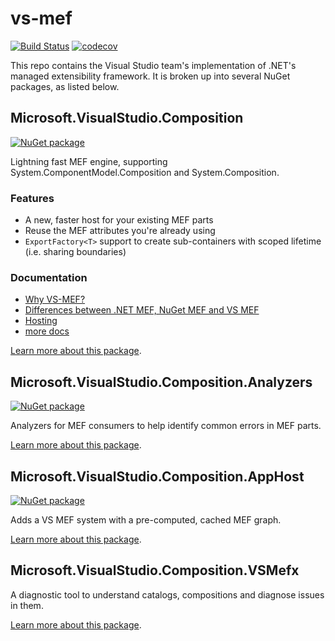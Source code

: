# vs-mef

[![Build Status](https://dev.azure.com/azure-public/vside/_apis/build/status/vs-mef)](https://dev.azure.com/azure-public/vside/_build/latest?definitionId=17)
[![codecov](https://codecov.io/gh/Microsoft/vs-mef/branch/main/graph/badge.svg)](https://codecov.io/gh/Microsoft/vs-mef)

This repo contains the Visual Studio team's implementation of .NET's managed extensibility framework.
It is broken up into several NuGet packages, as listed below.

## Microsoft.VisualStudio.Composition

[![NuGet package](https://img.shields.io/nuget/v/Microsoft.VisualStudio.Composition.svg)](https://www.nuget.org/packages/Microsoft.VisualStudio.Composition)

Lightning fast MEF engine, supporting System.ComponentModel.Composition and System.Composition.

### Features

* A new, faster host for your existing MEF parts
* Reuse the MEF attributes you're already using
* `ExportFactory<T>` support to create sub-containers with scoped lifetime (i.e. sharing boundaries)

### Documentation

* [Why VS-MEF?](doc/why.md)
* [Differences between .NET MEF, NuGet MEF and VS MEF](doc/mef_library_differences.md)
* [Hosting](doc/hosting.md)
* [more docs](doc/index.md)

[Learn more about this package](src/Microsoft.VisualStudio.Composition/README.md).

## Microsoft.VisualStudio.Composition.Analyzers

[![NuGet package](https://img.shields.io/nuget/v/Microsoft.VisualStudio.Composition.Analyzers.svg)](https://www.nuget.org/packages/Microsoft.VisualStudio.Composition.Analyzers)

Analyzers for MEF consumers to help identify common errors in MEF parts.

[Learn more about this package](src/Microsoft.VisualStudio.Composition.Analyzers/README.md).

## Microsoft.VisualStudio.Composition.AppHost

[![NuGet package](https://img.shields.io/nuget/v/Microsoft.VisualStudio.Composition.AppHost.svg)](https://www.nuget.org/packages/Microsoft.VisualStudio.Composition.AppHost)

Adds a VS MEF system with a pre-computed, cached MEF graph.

[Learn more about this package](src/Microsoft.VisualStudio.Composition.AppHost/README.md).

## Microsoft.VisualStudio.Composition.VSMefx

A diagnostic tool to understand catalogs, compositions and diagnose issues in them.

[Learn more about this package](src/Microsoft.VisualStudio.Composition.VSMefx/README.md).
